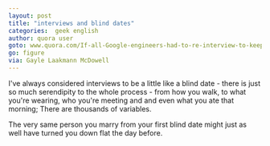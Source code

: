 ```yaml
---
layout: post
title: "interviews and blind dates"
categories:  geek english
author: quora user
goto: www.quora.com/If-all-Google-engineers-had-to-re-interview-to-keep-their-job-what-percentage-would-succeed?ref=speak.junglestar.org
go: figure
via: Gayle Laakmann McDowell
---
```

I've always considered interviews to be a little like a blind date -  there is just so much serendipity to the whole process - from how you walk, to what you're wearing, who you're meeting and and even what you  ate that morning; There are thousands of variables.  

The very same person you marry from your first blind date might just as well have turned you down flat the day before.
